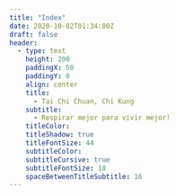 ```yaml
---
title: "Index"
date: 2020-10-02T01:34:00Z
draft: false
header:
  - type: text
    height: 200
    paddingX: 50
    paddingY: 0
    align: center
    title:
      - Tai Chi Chuan, Chi Kung
    subtitle:
      - Respirar mejor para vivir mejor!
    titleColor:
    titleShadow: true
    titleFontSize: 44
    subtitleColor:
    subtitleCursive: true
    subtitleFontSize: 18
    spaceBetweenTitleSubtitle: 16
---
```

